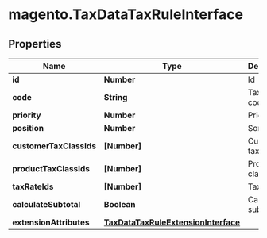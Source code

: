 # magento.TaxDataTaxRuleInterface

## Properties
Name | Type | Description | Notes
------------ | ------------- | ------------- | -------------
**id** | **Number** | Id | [optional] 
**code** | **String** | Tax rule code | 
**priority** | **Number** | Priority | 
**position** | **Number** | Sort order. | 
**customerTaxClassIds** | **[Number]** | Customer tax class id | 
**productTaxClassIds** | **[Number]** | Product tax class id | 
**taxRateIds** | **[Number]** | Tax rate ids | 
**calculateSubtotal** | **Boolean** | Calculate subtotal. | [optional] 
**extensionAttributes** | [**TaxDataTaxRuleExtensionInterface**](TaxDataTaxRuleExtensionInterface.md) |  | [optional] 


